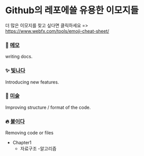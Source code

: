 # Github의 레포에쓸 유용한 이모지들
더 많은 이모지를 찾고 싶다면 클릭하세요 => https://www.webfx.com/tools/emoji-cheat-sheet/

### :memo: <a href="#">메모</a>
  writing docs.
  
### :sparkles: <a href="#">빛나다</a>
Introducing new features.

### :art: <a href="#">미술</a>
  Improving structure /
  format of the code.
  

### :fire: <a href="#">불이다</a>
  Removing code or files

* Chapter1
  + 자료구조
    -알고리즘
